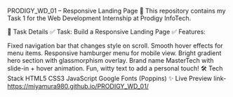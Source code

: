 PRODIGY_WD_01 – Responsive Landing Page 🚀
This repository contains my Task 1 for the Web Development Internship at Prodigy InfoTech.

📌 Task Details
✅ Task: Build a Responsive Landing Page
✅ Features:

Fixed navigation bar that changes style on scroll.
Smooth hover effects for menu items.
Responsive hamburger menu for mobile view.
Bright gradient hero section with glassmorphism overlay.
Brand name MasterTech with slide-in + hover animation.
Fun, witty text to add a personal touch!
🛠️ Tech Stack
HTML5
CSS3
JavaScript
Google Fonts (Poppins)
✨ Live Preview
link-https://miyamura980.github.io/PRODIGY_WD_01/
